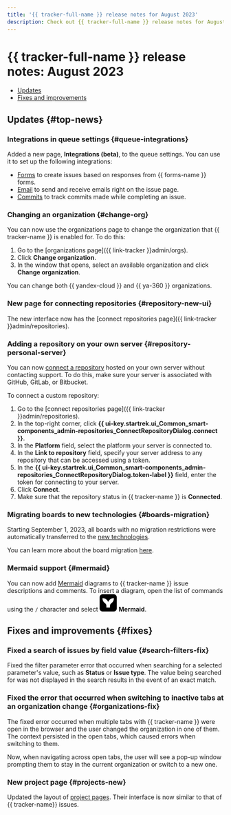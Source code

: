 ```yaml
---
title: '{{ tracker-full-name }} release notes for August 2023'
description: Check out {{ tracker-full-name }} release notes for August 2023.
---
```


# {{ tracker-full-name }} release notes: August 2023

* [Updates](#top-news)
* [Fixes and improvements](#fixes)

## Updates {#top-news}

### Integrations in queue settings {#queue-integrations}
Added a new page, **Integrations (beta)**, to the queue settings. You can use it to set up the following integrations:

* [Forms](../manager/forms-integration.md) to create issues based on responses from {{ forms-name }} forms.
* [Email](../manager/queue-mail.md) to send and receive emails right on the issue page.
* [Commits](../user/ticket-links.md#section_commit) to track commits made while completing an issue.


### Changing an organization {#change-org}

You can now use the organizations page to change the organization that {{ tracker-name }} is enabled for. To do this:

1. Go to the [organizations page]({{ link-tracker }}admin/orgs).
1. Click **Change organization**.
1. In the window that opens, select an available organization and click **Change organization**.

You can change both {{ yandex-cloud }} and {{ ya-360 }} organizations.



### New page for connecting repositories {#repository-new-ui}

The new interface now has the [connect repositories page]({{ link-tracker }}admin/repositories).

### Adding a repository on your own server {#repository-personal-server}

You can now [connect a repository](../user/add-repository.md) hosted on your own server without contacting support. To do this, make sure your server is associated with GitHub, GitLab, or Bitbucket.

To connect a custom repository:
1. Go to the [connect repositories page]({{ link-tracker }}admin/repositories).
1. In the top-right corner, click **{{ ui-key.startrek.ui_Common_smart-components_admin-repositories_ConnectRepositoryDialog.connect }}**.
1. In the **Platform** field, select the platform your server is connected to.
1. In the **Link to repository** field, specify your server address to any repository that can be accessed using a token.
1. In the **{{ ui-key.startrek.ui_Common_smart-components_admin-repositories_ConnectRepositoryDialog.token-label }}** field, enter the token for connecting to your server.
1. Click **Connect**.
1. Make sure that the repository status in {{ tracker-name }} is **Connected**.


### Migrating boards to new technologies {#boards-migration}

Starting September 1, 2023, all boards with no migration restrictions were automatically transferred to the [new technologies](../manager/agile-new.md).

You can learn more about the board migration [here](../manager/boards-convertor.md).

### Mermaid support {#mermaid}

You can now add [Mermaid](https://mermaid.js.org/) diagrams to {{ tracker-name }} issue descriptions and comments. To insert a diagram, open the list of commands using the `/` character and select ![](../../_assets/tracker/svg/mermaid.svg) **Mermaid**.

## Fixes and improvements {#fixes}

### Fixed a search of issues by field value {#search-filters-fix}

Fixed the filter parameter error that occurred when searching for a selected parameter's value, such as **Status** or **Issue type**. The value being searched for was not displayed in the search results in the event of an exact match.


### Fixed the error that occurred when switching to inactive tabs at an organization change {#organizations-fix}

The fixed error occurred when multiple tabs with {{ tracker-name }} were open in the browser and the user changed the organization in one of them. The context persisted in the open tabs, which caused errors when switching to them.

Now, when navigating across open tabs, the user will see a pop-up window prompting them to stay in the current organization or switch to a new one.


### New project page {#projects-new}

Updated the layout of [project pages](../manager/project-new.md). Their interface is now similar to that of {{ tracker-name}} issues.
